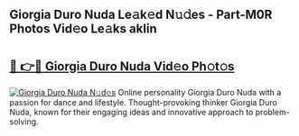 ## Giorgia Duro Nuda Le𝚊k𝚎d N𝚞𝚍es - Part-M0R Photos Vid𝚎o Le𝚊ks akIin

# <h2><a href="http://fbdt9tc.evod.top/?m=Giorgia+Duro+Nuda">🔗 👉🔴 Giorgia Duro Nuda Vid𝚎o Ph𝚘t𝚘s</a></h2>

[![Giorgia Duro Nuda N𝚞d𝚎s](https://i.imgur.com/8V9OHl7.gif)](http://fbdt9tc.evod.top/?m=Giorgia+Duro+Nuda)
Online personality Giorgia Duro Nuda with a passion for dance and lifestyle. Thought-provoking thinker Giorgia Duro Nuda, known for their engaging ideas and innovative approach to problem-solving. 
